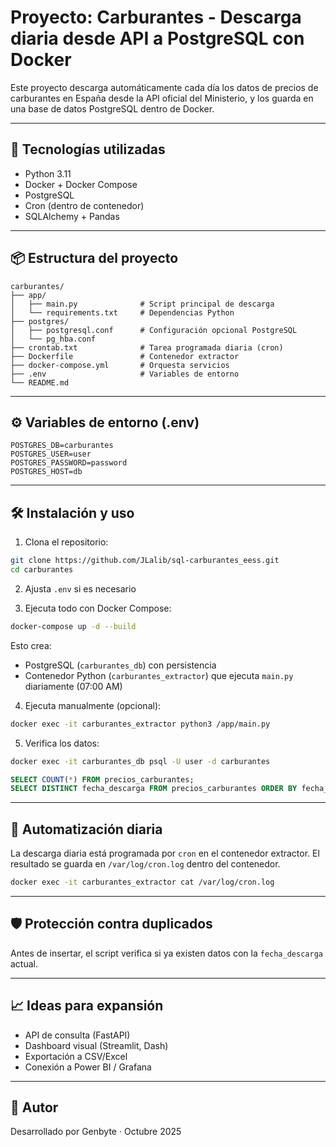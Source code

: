 # Proyecto: Carburantes - Descarga diaria desde API a PostgreSQL con Docker

Este proyecto descarga automáticamente cada día los datos de precios de carburantes en España desde la API oficial del Ministerio, y los guarda en una base de datos PostgreSQL dentro de Docker.

---

## 🚀 Tecnologías utilizadas

- Python 3.11
- Docker + Docker Compose
- PostgreSQL
- Cron (dentro de contenedor)
- SQLAlchemy + Pandas

---

## 📦 Estructura del proyecto

```
carburantes/
├── app/
│   ├── main.py              # Script principal de descarga
│   └── requirements.txt     # Dependencias Python
├── postgres/
│   ├── postgresql.conf      # Configuración opcional PostgreSQL
│   └── pg_hba.conf
├── crontab.txt              # Tarea programada diaria (cron)
├── Dockerfile               # Contenedor extractor
├── docker-compose.yml       # Orquesta servicios
├── .env                     # Variables de entorno
└── README.md
```

---

## ⚙️ Variables de entorno (.env)

```
POSTGRES_DB=carburantes
POSTGRES_USER=user
POSTGRES_PASSWORD=password
POSTGRES_HOST=db
```

---

## 🛠 Instalación y uso

1. Clona el repositorio:

```bash
git clone https://github.com/JLalib/sql-carburantes_eess.git
cd carburantes
```

2. Ajusta `.env` si es necesario

3. Ejecuta todo con Docker Compose:

```bash
docker-compose up -d --build
```

Esto crea:
- PostgreSQL (`carburantes_db`) con persistencia
- Contenedor Python (`carburantes_extractor`) que ejecuta `main.py` diariamente (07:00 AM)

4. Ejecuta manualmente (opcional):

```bash
docker exec -it carburantes_extractor python3 /app/main.py
```

5. Verifica los datos:

```bash
docker exec -it carburantes_db psql -U user -d carburantes
```

```sql
SELECT COUNT(*) FROM precios_carburantes;
SELECT DISTINCT fecha_descarga FROM precios_carburantes ORDER BY fecha_descarga DESC;
```

---

## 🔁 Automatización diaria

La descarga diaria está programada por `cron` en el contenedor extractor. El resultado se guarda en `/var/log/cron.log` dentro del contenedor.

```bash
docker exec -it carburantes_extractor cat /var/log/cron.log
```

---

## 🛡 Protección contra duplicados

Antes de insertar, el script verifica si ya existen datos con la `fecha_descarga` actual.

---

## 📈 Ideas para expansión

- API de consulta (FastAPI)
- Dashboard visual (Streamlit, Dash)
- Exportación a CSV/Excel
- Conexión a Power BI / Grafana

---

## 🧑 Autor

Desarrollado por Genbyte · Octubre 2025
